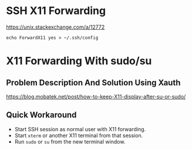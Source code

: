 # SSH X11 Forwarding

https://unix.stackexchange.com/a/12772

`echo ForwardX11 yes > ~/.ssh/config`

# X11 Forwarding With sudo/su

## Problem Description And Solution Using Xauth

https://blog.mobatek.net/post/how-to-keep-X11-display-after-su-or-sudo/

## Quick Workaround

- Start SSH session as normal user with X11 forwarding.
- Start `xterm` or another X11 terminal from that session.
- Run `sudo` or `su` from the new terminal window.
